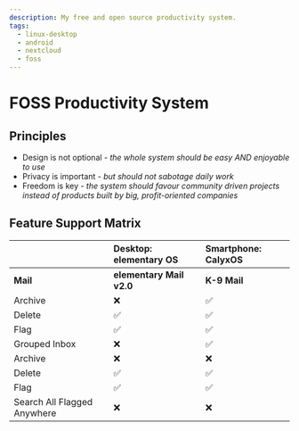```yaml
---
description: My free and open source productivity system.
tags:
  - linux-desktop
  - android
  - nextcloud
  - foss
---
```


# FOSS Productivity System

## Principles

* Design is not optional _- the whole system should be easy AND enjoyable to use_
* Privacy is important _- but should not sabotage daily work_
* Freedom is key _- the system should favour community driven projects instead of products built by big, profit-oriented companies_

## Feature Support Matrix

|  | Desktop: elementary OS | Smartphone: CalyxOS |
| :--- | :--- | :--- |
| **Mail** | **elementary Mail v2.0** | **K-9 Mail** |
|     Archive | ❌ | ✅ |
|     Delete | ✅ | ✅ |
|     Flag | ✅ | ✅ |
|     Grouped Inbox | ❌ | ✅ |
|         Archive | ❌ | ❌ |
|         Delete | ✅ | ✅ |
|         Flag | ✅ | ✅ |
|     Search All Flagged Anywhere | ❌ | ❌ |


